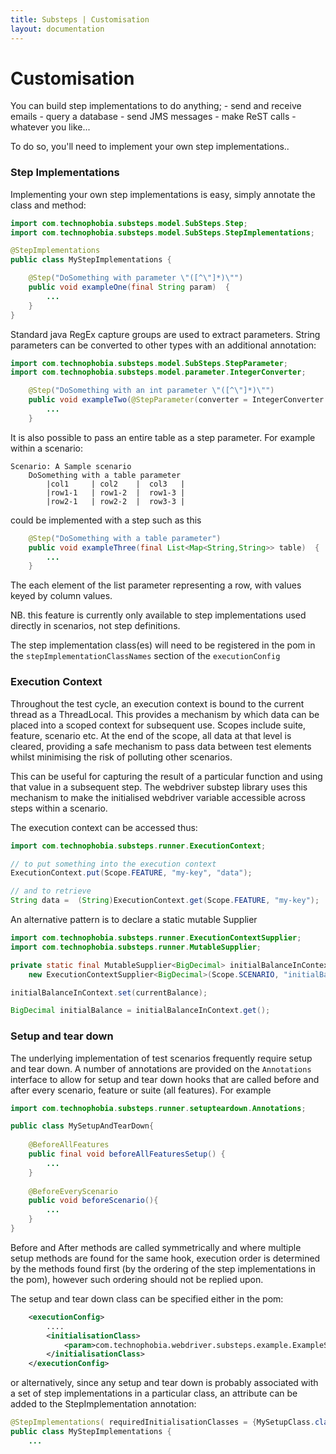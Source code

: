 ```yaml
---
title: Substeps | Customisation
layout: documentation
---
```


Customisation
=============

You can build step implementations to do anything; 
    - send and receive emails
    - query a database
    - send JMS messages
    - make ReST calls
    - whatever you like...

To do so, you'll need to implement your own step implementations..

### Step Implementations


Implementing your own step implementations is easy, simply annotate the class and method:

``` java
import com.technophobia.substeps.model.SubSteps.Step;
import com.technophobia.substeps.model.SubSteps.StepImplementations;

@StepImplementations
public class MyStepImplementations {

    @Step("DoSomething with parameter \"([^\"]*)\"")
    public void exampleOne(final String param)  {
        ...
    }
}
```

Standard java RegEx capture groups are used to extract parameters.  String parameters can be converted to other types with an additional annotation:

``` java
import com.technophobia.substeps.model.SubSteps.StepParameter;
import com.technophobia.substeps.model.parameter.IntegerConverter;

    @Step("DoSomething with an int parameter \"([^\"]*)\"")
    public void exampleTwo(@StepParameter(converter = IntegerConverter.class) final int param)  {
        ...
    }
```

It is also possible to pass an entire table as a step parameter.  For example within a scenario:

```gherkin
Scenario: A Sample scenario
    DoSomething with a table parameter
        |col1     | col2    |  col3   |
        |row1-1   | row1-2  |  row1-3 |
        |row2-1   | row2-2  |  row3-3 |
```

could be implemented with a step such as this

``` java
    @Step("DoSomething with a table parameter")
    public void exampleThree(final List<Map<String,String>> table)  {
        ...
    }
```

The each element of the list parameter representing a row, with values keyed by column values.

NB. this feature is currently only available to step implementations used directly in scenarios, not step definitions.

The step implementation class(es) will need to be registered in the pom in the `stepImplementationClassNames` section of the `executionConfig`


### Execution Context

Throughout the test cycle, an execution context is bound to the current thread as a ThreadLocal.  This provides a mechanism by which data can be placed into a scoped context for subsequent use.  Scopes include suite, feature, scenario etc.  At the end of the scope, all data at that level is cleared, providing a safe mechanism to pass data between test elements whilst minimising the risk of polluting other scenarios.
 
This can be useful for capturing the result of a particular function and using that value in a subsequent step.  The webdriver substep library uses this mechanism to make the initialised webdriver variable accessible across steps within a scenario. 

The execution context can be accessed thus:

``` java
import com.technophobia.substeps.runner.ExecutionContext;

// to put something into the execution context
ExecutionContext.put(Scope.FEATURE, "my-key", "data");

// and to retrieve
String data =  (String)ExecutionContext.get(Scope.FEATURE, "my-key");
```

An alternative pattern is to declare a static mutable Supplier

``` java
import com.technophobia.substeps.runner.ExecutionContextSupplier;
import com.technophobia.substeps.runner.MutableSupplier;

private static final MutableSupplier<BigDecimal> initialBalanceInContext = 
    new ExecutionContextSupplier<BigDecimal>(Scope.SCENARIO, "initialBalance");

initialBalanceInContext.set(currentBalance);

BigDecimal initialBalance = initialBalanceInContext.get();

```



### Setup and tear down

The underlying implementation of test scenarios frequently require setup and tear down.  A number of annotations are provided on the `Annotations` interface to allow for setup and tear down hooks that are called before and after every scenario, feature or suite (all features). For example

``` java
import com.technophobia.substeps.runner.setupteardown.Annotations;

public class MySetupAndTearDown{
    
    @BeforeAllFeatures
    public final void beforeAllFeaturesSetup() {
        ...
    }
    
    @BeforeEveryScenario
    public void beforeScenario(){
        ...
    }
}

```
Before and After methods are called symmetrically and where multiple setup methods are found for the same hook, execution order is determined by the methods found first (by the ordering of the step implementations in the pom), however such ordering should not be replied upon.

The setup and tear down class can be specified either in the pom:

``` xml
    <executionConfig>
        ....
        <initialisationClass>
            <param>com.technophobia.webdriver.substeps.example.ExampleSetupAndTearDown</param>
        </initialisationClass>
    </executionConfig>

```


or alternatively, since any setup and tear down is probably associated with a set of step implementations in a particular class, 
an attribute can be added to the StepImplementation annotation:

``` java
@StepImplementations( requiredInitialisationClasses = {MySetupClass.class}
public class MyStepImplementations {
    ...
```